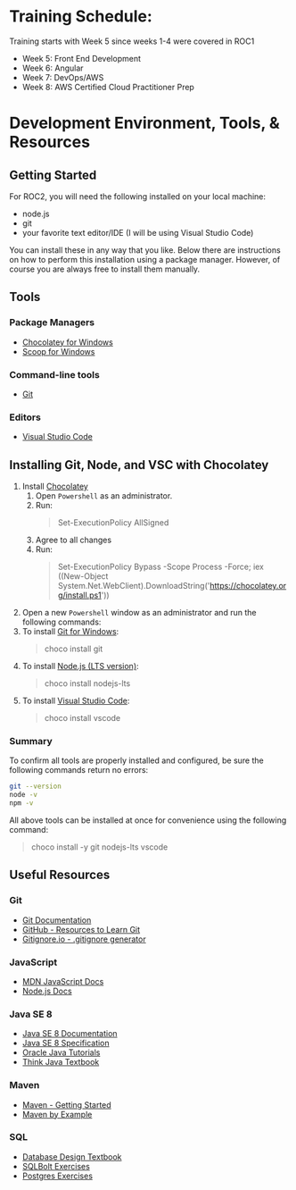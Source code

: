 # Training Schedule:

Training starts with Week 5 since weeks 1-4 were covered in ROC1

- Week 5: Front End Development
- Week 6: Angular
- Week 7: DevOps/AWS
- Week 8: AWS Certified Cloud Practitioner Prep

# Development Environment, Tools, & Resources

## Getting Started

For ROC2, you will need the following installed on your local machine:

- node.js
- git
- your favorite text editor/IDE (I will be using Visual Studio Code)

You can install these in any way that you like. Below there are instructions on how to perform this installation using a package manager. However, of course you are always free to install them manually.

## Tools

### Package Managers

- [Chocolatey for Windows](https://chocolatey.org)
- [Scoop for Windows](https://scoop.sh/)

### Command-line tools

- [Git](https://git-scm.com)

### Editors

- [Visual Studio Code](https://code.visualstudio.com/)

## Installing Git, Node, and VSC with Chocolatey

1. Install [Chocolatey](https://chocolatey.org)
   1. Open `Powershell` as an administrator.
   2. Run:
      > Set-ExecutionPolicy AllSigned
   3. Agree to all changes
   4. Run:
      > Set-ExecutionPolicy Bypass -Scope Process -Force; iex ((New-Object System.Net.WebClient).DownloadString('https://chocolatey.org/install.ps1'))
2. Open a new `Powershell` window as an administrator and run the following commands:
3. To install [Git for Windows](https://git-scm.com):
   > choco install git
4. To install [Node.js (LTS version)](https://nodejs.org/en/):
   > choco install nodejs-lts
5. To install [Visual Studio Code](https://code.visualstudio.com/):
   > choco install vscode

### Summary

To confirm all tools are properly installed and configured, be sure the following commands return no errors:

```bash
git --version
node -v
npm -v
```

All above tools can be installed at once for convenience using the following command:

> choco install -y git nodejs-lts vscode

## Useful Resources

### Git

- [Git Documentation](https://git-scm.com/doc)
- [GitHub - Resources to Learn Git](http://try.github.io/)
- [Gitignore.io - .gitignore generator](https://www.gitignore.io/)

### JavaScript

- [MDN JavaScript Docs](https://developer.mozilla.org/en-US/docs/Web/javascript)
- [Node.js Docs](https://nodejs.org/en/docs/)

### Java SE 8

- [Java SE 8 Documentation](https://docs.oracle.com/javase/8/docs/)
- [Java SE 8 Specification](https://docs.oracle.com/javase/specs/jls/se8/html/)
- [Oracle Java Tutorials](https://docs.oracle.com/javase/tutorial/)
- [Think Java Textbook](https://books.trinket.io/thinkjava/index.html)

### Maven

- [Maven - Getting Started](http://maven.apache.org/guides/getting-started/index.html)
- [Maven by Example](https://books.sonatype.com/mvnex-book/reference/index.html)

### SQL

- [Database Design Textbook](https://opentextbc.ca/dbdesign01/)
- [SQLBolt Exercises](https://sqlbolt.com/)
- [Postgres Exercises](https://pgexercises.com/)
